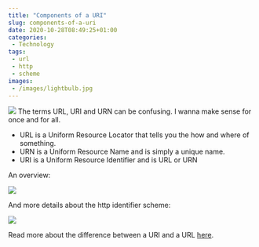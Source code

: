 ```yaml
---
title: "Components of a URI"
slug: components-of-a-uri
date: 2020-10-28T08:49:25+01:00
categories:
 - Technology
tags:
 - url
 - http
 - scheme
images:
 - /images/lightbulb.jpg
---
```


![](confused.png)
The terms URL, URI and URN can be confusing. I wanna make sense for once and for all.
<!--more-->

* URL is a Uniform Resource Locator that tells you the how and where of something.
* URN is a Uniform Resource Name and is simply a unique name.
* URI is a Uniform Resource Identifier and is URL or URN

An overview:

![](/images/URI-URL-URN.png)

And more details about the http identifier scheme:

![](/images/http%20identifier%20scheme.png)

Read more about the difference between a URI and a URL [here](https://danielmiessler.com/study/difference-between-uri-url/).